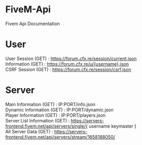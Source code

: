 # FiveM-Api
Fivem Api Documentation

# User
User Session (GET) : https://forum.cfx.re/session/current.json </br>
Information (GET) : https://forum.cfx.re/u/{username}.json </br>
CSRF Session (GET) : https://forum.cfx.re/session/csrf.json

# Server
Main Information (GET) : IP:PORT/info.json </br>
Dynamic Information (GET) : IP:PORT/dynamic.json </br>
Player Information (GET) : IP:PORT/players.json </br>
Server List Information (GET) : https://servers-frontend.fivem.net/api/servers/single/{ username keymaster } </br>
All Server Data (GET) : https://servers-frontend.fivem.net/api/servers/stream/1658188050/
